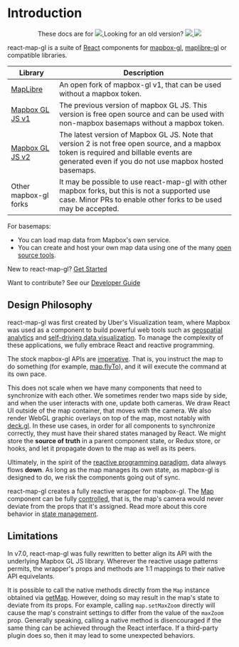 
# Introduction

<p align="center">
  These docs are for
  <a href="https://github.com/visgl/react-map-gl/tree/7.0-release/docs">
    <img src="https://img.shields.io/badge/v7.0-brightgreen.svg?style=flat-square" />
  </a>
  Looking for an old version?
  <a href="https://github.com/visgl/react-map-gl/tree/6.1-release/docs">
    <img src="https://img.shields.io/badge/v6.1-brightgreen.svg?style=flat-square" />
  </a>
  <a href="https://github.com/visgl/react-map-gl/tree/5.3-release/docs">
    <img src="https://img.shields.io/badge/v5.3-brightgreen.svg?style=flat-square" />
  </a>
</p>

react-map-gl is a suite of [React](http://facebook.github.io/react/) components for
[mapbox-gl](https://github.com/mapbox/mapbox-gl-js), [maplibre-gl](https://maplibre.org/maplibre-gl-js-docs/api/) or compatible libraries.

| Library | Description |
| --- | --- | 
| [MapLibre](https://github.com/MapLibre/maplibre-gl-js) | An open fork of mapbox-gl v1, that can be used without a mapbox token. |
| [Mapbox GL JS v1](https://github.com/mapbox/mapbox-gl-js) | The previous version of mapbox GL JS. This version is free open source and can be used with non-mapbox basemaps without a mapbox token. |
| [Mapbox GL JS v2](https://github.com/mapbox/mapbox-gl-js) | The latest version of Mapbox GL JS. Note that version 2 is not free open source, and a mapbox token is required and billable events are generated even if you do not use mapbox hosted basemaps. |
| Other mapbox-gl forks | It may be possible to use react-map-gl with other mapbox forks, but this is not a supported use case. Minor PRs to enable other forks to be used may be accepted. |

For basemaps:
- You can load map data from Mapbox's own service.
- You can create and host your own map data using one of the many [open source tools](https://github.com/mapbox/awesome-vector-tiles).

New to react-map-gl? [Get Started](./get-started/get-started.md)

Want to contribute? See our [Developer Guide](./contributing.md)


## Design Philosophy

react-map-gl was first created by Uber's Visualization team, where Mapbox was used as a component to build powerful web tools such as [geospatial analytics](https://kepler.gl) and [self-driving data visualization](https://avs.auto/). To manage the complexity of these applications, we fully embrace React and reactive programming.

The stock mapbox-gl APIs are [imperative](https://en.wikipedia.org/wiki/Imperative_programming). That is, you instruct the map to do something (for example, [map.flyTo](https://docs.mapbox.com/mapbox-gl-js/api/#map#flyto)), and it will execute the command at its own pace.

This does not scale when we have many components that need to synchronize with each other. We sometimes render two maps side by side, and when the user interacts with one, update both cameras. We draw React UI outside of the map container, that moves with the camera. We also render WebGL graphic overlays on top of the map, most notably with [deck.gl](https://deck.gl). In these use cases, in order for all components to synchronize correctly, they must have their shared states managed by React. We might store the **source of truth** in a parent component state, or Redux store, or hooks, and let it propagate down to the map as well as its peers. 

Ultimately, in the spirit of the [reactive programming paradigm](https://en.wikipedia.org/wiki/Reactive_programming), data always flows **down**. As long as the map manages its own state, as mapbox-gl is designed to do, we risk the components going out of sync.

react-map-gl creates a fully reactive wrapper for mapbox-gl. The [Map](./api-reference/map.md) component can be fully [controlled](https://reactjs.org/docs/forms.html#controlled-components), that is, the map's camera would never deviate from the props that it's assigned. Read more about this core behavior in [state management](./get-started/state-management.md).

## Limitations

In v7.0, react-map-gl was fully rewritten to better align its API with the underlying Mapbox GL JS library. Wherever the reactive usage patterns permits, the wrapper's props and methods are 1:1 mappings to their native API equivelants.

It is possible to call the native methods directly from the `Map` instance obtained via [getMap](./api-reference/map.md#gemap). However, doing so may result in the map's state to deviate from its props. For example, calling `map.setMaxZoom` directly will cause the map's constraint settings to differ from the value of the `maxZoom` prop. Generally speaking, calling a native method is disencouraged if the same thing can be achieved through the React interface. If a third-party plugin does so, then it may lead to some unexpected behaviors.

